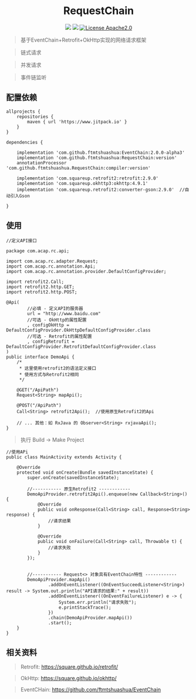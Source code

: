
<h1 align="center">RequestChain</h1>
<div align="center">

![](https://img.shields.io/badge/android-5.0%2B-blue)
[![](https://jitpack.io/v/ftmtshuashua/RequestChain.svg)](https://jitpack.io/#ftmtshuashua/RequestChain)
[![License Apache2.0](http://img.shields.io/badge/license-Apache2.0-brightgreen.svg?style=flat)](http://www.apache.org/licenses/LICENSE-2.0.html)



</div>

>基于EventChain+Retrofit+OkHttp实现的网络请求框架

>链式请求

>并发请求

>事件链监听



## 配置依赖

```
allprojects {
    repositories {
        maven { url 'https://www.jitpack.io' }
    }
}

dependencies {

    implementation 'com.github.ftmtshuashua:EventChain:2.0.0-alpha3'
    implementation 'com.github.ftmtshuashua:RequestChain:version'
    annotationProcessor 'com.github.ftmtshuashua.RequestChain:compiler:version'
    
    implementation 'com.squareup.retrofit2:retrofit:2.9.0'
    implementation 'com.squareup.okhttp3:okhttp:4.9.1'
    implementation 'com.squareup.retrofit2:converter-gson:2.9.0'  //自动引入Gson
    
}
```



## 使用
```
//定义API接口

package com.acap.rc.api;

import com.acap.rc.adapter.Request;
import com.acap.rc.annotation.Api;
import com.acap.rc.annotation.provider.DefaultConfigProvider;

import retrofit2.Call;
import retrofit2.http.GET;
import retrofit2.http.POST;

@Api(
        //必填 - 定义API的服务器
        url = "http://www.baidu.com"
        //可选 - OkHttp的属性配置
        , configOkHttp = DefaultConfigProvider.OkHttpDefaultConfigProvider.class
        //可选 - Retrofit的属性配置
        , configRetrofit = DefaultConfigProvider.RetrofitDefaultConfigProvider.class
)
public interface DemoApi {
    /*
     * 这里使用retrofit2的语法定义接口
     * 使用方式与Retrofit2相同
     */

    @GET("/ApiPath")
    Request<String> mapApi();

    @POST("/ApiPath")
    Call<String> retrofit2Api();  //使用原生Retrofit2的Api

    // ... 其他：如 RxJava 的 Observer<String> rxjavaApi();
}

```
> 执行 Build -> Make Project
```
//使用APi
public class MainActivity extends Activity {

    @Override
    protected void onCreate(Bundle savedInstanceState) {
        super.onCreate(savedInstanceState);

        //----------- 原生Retrofit2 ------------
        DemoApiProvider.retrofit2Api().enqueue(new Callback<String>() {
            @Override
            public void onResponse(Call<String> call, Response<String> response) {
                //请求结果
            }

            @Override
            public void onFailure(Call<String> call, Throwable t) {
                //请求失败
            }
        });


        //----------- Request<> 对象具有EventChain特性 ------------
        DemoApiProvider.mapApi()
                .addOnEventListener((OnEventSucceedListener<String>) result -> System.out.println("API请求的结果:" + result))
                .addOnEventListener((OnEventFailureListener) e -> {
                    System.err.println("请求失败");
                    e.printStackTrace();
                })
                .chain(DemoApiProvider.mapApi())
                .start();
    }
}
```



## 相关资料
> Retrofit: https://square.github.io/retrofit/

> OkHttp: https://square.github.io/okhttp/

> EventCHain: https://github.com/ftmtshuashua/EventChain
